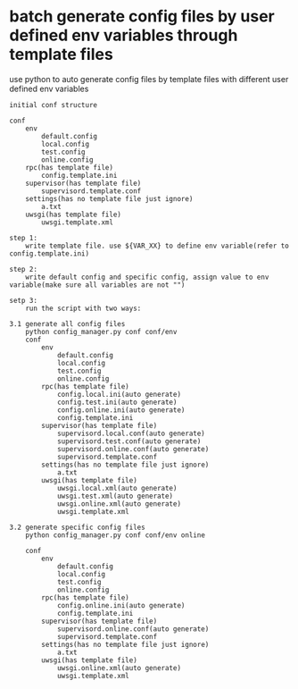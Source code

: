 # batch generate config files by user defined env variables through template files
use python to auto generate config files by template files with different user defined env variables

    initial conf structure

    conf
        env
            default.config
            local.config
            test.config
            online.config
        rpc(has template file)
            config.template.ini
        supervisor(has template file)
            supervisord.template.conf
        settings(has no template file just ignore)
            a.txt
        uwsgi(has template file)
            uwsgi.template.xml

    step 1:
        write template file. use ${VAR_XX} to define env variable(refer to config.template.ini)

    step 2:
        write default config and specific config, assign value to env variable(make sure all variables are not "")

    setp 3:
        run the script with two ways:

    3.1 generate all config files
        python config_manager.py conf conf/env
        conf
            env
                default.config
                local.config
                test.config
                online.config
            rpc(has template file)
                config.local.ini(auto generate)
                config.test.ini(auto generate)
                config.online.ini(auto generate)
                config.template.ini
            supervisor(has template file)
                supervisord.local.conf(auto generate)
                supervisord.test.conf(auto generate)
                supervisord.online.conf(auto generate)
                supervisord.template.conf
            settings(has no template file just ignore)
                a.txt
            uwsgi(has template file)
                uwsgi.local.xml(auto generate)
                uwsgi.test.xml(auto generate)
                uwsgi.online.xml(auto generate)
                uwsgi.template.xml

    3.2 generate specific config files
        python config_manager.py conf conf/env online

        conf
            env
                default.config
                local.config
                test.config
                online.config
            rpc(has template file)
                config.online.ini(auto generate)
                config.template.ini
            supervisor(has template file)
                supervisord.online.conf(auto generate)
                supervisord.template.conf
            settings(has no template file just ignore)
                a.txt
            uwsgi(has template file)
                uwsgi.online.xml(auto generate)
                uwsgi.template.xml
